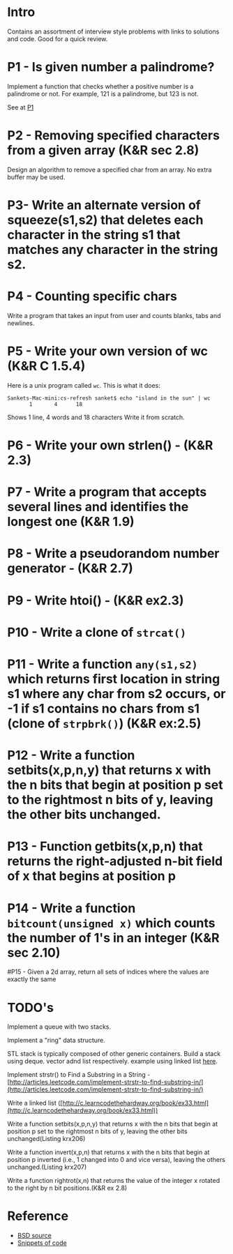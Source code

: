 # Intro
Contains an assortment of interview style problems with links to solutions and code. Good for a quick review.

# P1 - Is given number a palindrome?
Implement a function that checks whether a positive number is a palindrome or not. For example, 121 is a palindrome, but 123 is not.

See at [P1](P1)

# P2 - Removing specified characters from a given array (K&R sec 2.8)
Design an algorithm to remove a specified char from an array. No extra buffer may be used.

# P3- Write an alternate version of squeeze(s1,s2) that deletes each character in the string s1 that matches any character in the string s2.

# P4 - Counting specific chars
Write a program that takes an input from user and counts blanks, tabs and newlines.

# P5 - Write your own version of wc (K&R C 1.5.4)
Here is a unix program called `wc`. This is what it does:
```
Sankets-Mac-mini:cs-refresh sanket$ echo "island in the sun" | wc
       1       4      18
```
Shows 1 line, 4 words and 18 characters
Write it from scratch.

# P6 - Write your own strlen() - (K&R 2.3)

# P7 - Write a program that accepts several lines and identifies the longest one (K&R 1.9)

# P8 - Write a pseudorandom number generator - (K&R 2.7)

# P9 - Write htoi() - (K&R ex2.3)

# P10 - Write a clone of `strcat()`

# P11 - Write a function `any(s1,s2)` which returns first location in string s1 where any char from s2 occurs, or -1 if s1 contains no chars from s1 (clone of `strpbrk()`) (K&R ex:2.5)

# P12 - Write a function setbits(x,p,n,y) that returns x with the n bits that begin at position p set to the rightmost n bits of y, leaving the other bits unchanged.

# P13 - Function getbits(x,p,n) that returns the right-adjusted n-bit field of x that begins at position p

# P14 - Write a function `bitcount(unsigned x)` which counts the number of 1's in an integer (K&R sec 2.10)

#P15 - Given a 2d array, return all sets of indices where the values are exactly the same

# TODO's

Implement a queue with two stacks.

Implement a "ring" data structure.

STL stack is typically composed of other generic containers. Build a stack using deque. vector adnd list respectively.
example using linked list [here](http://codereview.stackexchange.com/a/51802).

Implement strstr() to Find a Substring in a String - [http://articles.leetcode.com/implement-strstr-to-find-substring-in/](http://articles.leetcode.com/implement-strstr-to-find-substring-in/)

Write a linked list ([http://c.learncodethehardway.org/book/ex33.html](http://c.learncodethehardway.org/book/ex33.html))

Write a function setbits(x,p,n,y) that returns x with the n bits that begin at position p set to the rightmost n bits of y, leaving the other bits unchanged(Listing krx206)

Write a function invert(x,p,n) that returns x with the n bits that begin at position p inverted (i.e., 1 changed into 0 and vice versa), leaving the others unchanged.(Listing krx207)

Write a function rightrot(x,n) that returns the value of the integer x rotated to the right by n bit positions.(K&R ex 2.8)

# Reference
* [BSD source](http://cvsweb.openbsd.org/cgi-bin/cvsweb/src/#dirlist)
* [Snippets of code](http://stjarnhimlen.se/snippets/index.html)